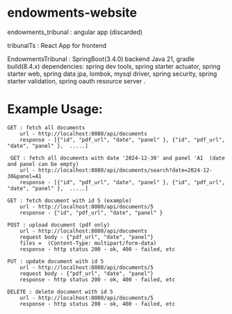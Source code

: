 # endowments-website

endowments_tribunal : angular app (discarded)

tribunalTs : React App for frontend

EndowmentsTribunal : SpringBoot(3.4.0) backend Java 21, gradle build(8.4.x)
    dependencies: 
        spring dev tools,
        spring starter actuator,
        spring starter web,
        spring data jpa,
        lombok,
        mysql driver,
        spring security,
        spring starter validation,
        spring oauth resource server .

# Example Usage:

    GET : fetch all documents  
        url - http://localhost:8080/api/documents
        response - [{"id", "pdf_url", "date", "panel" }, {"id", "pdf_url", "date", "panel" },  .....]

     GET : fetch all documents with date '2024-12-30' and panel 'A1  (date and panel can be empty)
        url - http://localhost:8080/api/documents/search?date=2024-12-30&panel=A1
        response - [{"id", "pdf_url", "date", "panel" }, {"id", "pdf_url", "date", "panel" },  .....]

    GET : fetch document with id 5 (example) 
        url - http://localhost:8080/api/documents/5
        response - {"id", "pdf_url", "date", "panel" }

    POST : upload document (pdf only)
        url - http://localhost:8080/api/documents
        request body - {"pdf_url", "date", "panel"}
        files =  (Content-Type: multipart/form-data)
        response - http status 200 - ok, 400 - failed, etc

    PUT : update document with id 5
        url - http://localhost:8080/api/documents/5
        request body - {"pdf_url", "date", "panel"}
        response - http status 200 - ok, 400 - failed, etc

    DELETE : delete document with id 5
        url - http://localhost:8080/api/documents/5
        response - http status 200 - ok, 400 - failed, etc

    

